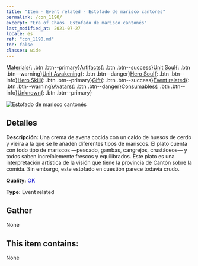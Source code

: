 ```yaml
---
title: "Item - Event related - Estofado de marisco cantonés"
permalink: /con_1190/
excerpt: "Era of Chaos  Estofado de marisco cantonés"
last_modified_at: 2021-07-27
locale: es
ref: "con_1190.md"
toc: false
classes: wide
---
```

 [Materials](/ItemsES/){: .btn .btn--primary}[Artifacts](/ItemsES/Artifacts/){: .btn .btn--success}[Unit Soul](/ItemsES/UnitSoul/){: .btn .btn--warning}[Unit Awakening](/ItemsES/UnitAwakening/){: .btn .btn--danger}[Hero Soul](/ItemsES/HeroSoul/){: .btn .btn--info}[Hero Skill](/ItemsES/HeroSkill/){: .btn .btn--primary}[Gift](/ItemsES/Gift/){: .btn .btn--success}[Event related](/ItemsES/Events/){: .btn .btn--warning}[Avatars](/ItemsES/Avatars/){: .btn .btn--danger}[Consumables](/ItemsES/Consumables/){: .btn .btn--info}[Unknown](/ItemsES/Unknown/){: .btn .btn--primary}

 ![Estofado de marisco cantonés](/images/t/i_81512331.png)

## Detalles
 **Descripción:** Una crema de avena cocida con un caldo de huesos de cerdo y vieira a la que se le añaden diferentes tipos de mariscos. El plato cuenta con todo tipo de mariscos —pescado, gambas, cangrejos, crustáceos— y todos saben increíblemente frescos y equilibrados. Este plato es una interpretación artística de la visión que tiene la provincia de Cantón sobre la comida. Sin embargo, este estofado en cuestión parece todavía crudo.

 **Quality:** <span style="color: #0000CD">OK</span>

 **Type:** Event related

## Gather

  None

## This item contains:

  None

